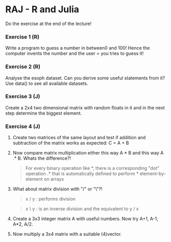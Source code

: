 # RAJ - R and Julia

Do the exercise at the end of the lecture!

### Exercise 1 (R)
Write a program to guess a number in between0 and 100! Hence the computer invents the number and the user = you tries to guess it!

### Exercise 2 (R)
Analyse the esoph dataset. Can you derive some useful statements from it? Use data() to see all available datasets.

### Exercise 3 (J)
Create a 2x4 two dimensional matrix with random floats in it and in the next step determine the biggest element.

### Exercise 4 (J)
1. Create two matrices of the same layout and test if addition and subtraction of the matrix works as expected: C = A + B

2. Now compare matrix multiplication either this way A * B and this way A .* B. Whats the difference?!
   > For every binary operation like \*, there is a corresponding "dot" operation .\* that is automatically defined to perform \* element-by-element on arrays

3. What about matrix division with "/" or "\\"?!

    > x / y : performs division

    > x \	y : is an inverse division and the equivalent to y / x

4. Create a 3x3 integer matrix A with useful numbers. Now try A+1, A-1, A*2, A/2.

5. Now multiply a 3x4 matrix with a suitable (4)vector.
